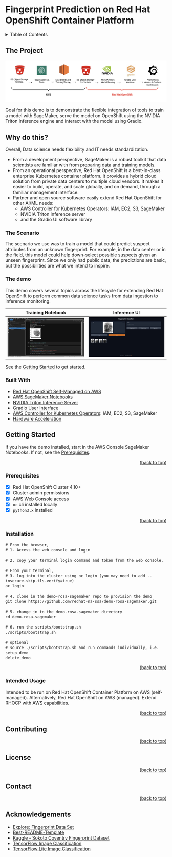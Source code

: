 # Fingerprint Prediction on Red Hat OpenShift Container Platform

<!-- Improved compatibility of back to top link: See: https://github.com/othneildrew/Best-README-Template/pull/73 -->
<a name="readme-top"></a>
<!--
*** Thank you for checking out this fingerprint prediction demonstration. If you have a suggestion
*** that would make this better, please fork the repo and create a pull request
*** or simply open an issue with the tag "enhancement".
*** Don't forget to give the project a star!
*** Thanks again! 
-->

<!-- TABLE OF CONTENTS -->
<details>
  <summary>Table of Contents</summary>
  <ol>
    <li>
      <a href="#about-the-project">About The Project</a>
      <ul>
        <li><a href="#about-the-model">About The Model</a></li>
        <li><a href="#built-with">Built With</a></li>
      </ul>
    </li>
    <li>
      <a href="#getting-started">Getting Started</a>
      <ul>
        <li><a href="#prerequisites">Prerequisites</a></li>
        <li><a href="#installation">Installation</a></li>
      </ul>
    </li>
    <li><a href="#usage">Usage</a></li>
    <li><a href="#roadmap">Roadmap</a></li>
    <li><a href="#contributing">Contributing</a></li>
    <li><a href="#license">License</a></li>
    <li><a href="#contact">Contact</a></li>
    <li><a href="#acknowledgments">Acknowledgments</a></li>
  </ol>
</details>

<!-- ABOUT THE PROJECT -->
## The Project

![](docs/ml-lifecycle-sm-ocp.png)

Goal for this demo is to demonstrate the flexible integration of tools to train a model with SageMaker, serve the model on OpenShift using the NVIDIA Triton Inference engine and interact with the model using Gradio.

## Why do this? 

Overall, Data science needs flexibility and IT needs standardization.
- From a development perspective, SageMaker is a robust toolkit that data scientists are familiar with from preparing data and training models.
- From an operational perspective, Red Hat OpenShift is a best-in-class enterprise Kubernetes container platform. It provides a hybrid cloud solution from private data centers to multiple cloud vendors. It makes it easier to build, operate, and scale globally, and on demand, through a familiar management interface.
- Partner and open source software easily extend Red Hat OpenShift for other AI/ML needs:
  - AWS Controller for Kubernetes Operators: IAM, EC2, S3, SageMaker
  - NVIDIA Triton Inference server
  - and the Gradio UI software library


### The Scenario

The scenario we use was to train a model that could predict suspect attributes from an unknown fingerprint.
For example, in the data center or in the field, this model could help down-select possible suspects given an unseen fingerprint.
Since we only had public data, the predictions are basic, but the possibilities are what we intend to inspire.

### The demo

This demo covers several topics across the lifecycle for extending Red Hat OpenShift to perform common
data science tasks from data ingestion to inference monitoring.

Training Notebook             |  Inference UI
:-------------------------:|:-------------------------:
![sagemaker notebook](docs/sagemaker-notebook.png) | ![gradion fingerprint user interface](docs/gradio-fingerprint-ui.png)

See the <a href="#getting-started">Getting Started</a> to get started.

### Built With

- [Red Hat OpenShift Self-Managed on AWS](https://www.redhat.com/en/resources/self-managed-openshift-sizing-subscription-guide)
- [AWS SageMaker Notebooks](https://aws.amazon.com/pm/sagemaker/)
- [NVIDIA Triton Inference Server](https://docs.nvidia.com/launchpad/ai/classification-openshift/latest/openshift-classification-triton-overview.html)
- [Gradio User Interface](https://gradio.app/)
- [AWS Controller for Kubernetes Operators](https://operatorhub.io/?provider=%5B%22Amazon%22%5D): IAM, EC2, S3, SageMaker
- [Hardware Acceleration](https://catalog.redhat.com/software/containers/nvidia/gpu-operator/5f9b0279ac3db90370a2128d)

<!-- GETTING STARTED -->
## Getting Started

If you have the demo installed, start in the AWS Console SageMaker Notebooks.
If not, see the <a href="#prerequisites">Prerequisites</a>.

<p align="right">(<a href="#readme-top">back to top</a>)</p>

### Prerequisites

- [x] Red Hat OpenShift Cluster 4.10+
- [x] Cluster admin permissions
- [x] AWS Web Console access
- [x] `oc` cli installed locally
- [x] `python3.x` installed

<p align="right">(<a href="#readme-top">back to top</a>)</p>

### Installation

```commandline
# From the browser,
# 1. Access the web console and login

# 2. copy your terminal login command and token from the web console.

# From your terminal,
# 3. log into the cluster using oc login (you may need to add --insecure-skip-tls-verify=true)
oc login

# 4. clone in the demo-rosa-sagemaker repo to provision the demo
git clone https://github.com/redhat-na-ssa/demo-rosa-sagemaker.git

# 5. change in to the demo-rosa-sagemaker directory
cd demo-rosa-sagemaker

# 6. run the scripts/bootstrap.sh 
./scripts/bootstrap.sh

# optional
# source ./scripts/bootstrap.sh and run commands individually, i.e.
setup_demo
delete_demo
```

<p align="right">(<a href="#readme-top">back to top</a>)</p>

<!-- USAGE EXAMPLES -->

### Intended Usage

Intended to be run on Red Hat OpenShift Container Platform on AWS (self-managed). Alternatively, Red Hat OpenShift on AWS (managed).
Extend RHOCP with AWS capabilities.

<p align="right">(<a href="#readme-top">back to top</a>)</p>

<!-- ROADMAP -->

## Contributing

<p align="right">(<a href="#readme-top">back to top</a>)</p>

## License

<p align="right">(<a href="#readme-top">back to top</a>)</p>

## Contact

<p align="right">(<a href="#readme-top">back to top</a>)</p>

## Acknowledgements

- [Explore: Fingerprint Data Set](https://github.com/redhat-na-ssa/datasci-fingerprint.git)
- [Best-README-Template](https://github.com/othneildrew/Best-README-Template)
- [Kaggle - Sokoto Coventry Fingerprint Dataset](https://www.kaggle.com/datasets/ruizgara/socofing)
- [TensorFlow Image Classification](https://www.tensorflow.org/tutorials/images/classification#use_tensorflow_lite)
- [TensorFlow Lite Image Classification](https://www.tensorflow.org/lite/models/modify/model_maker/image_classification#simple_end-to-end_example)
